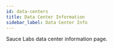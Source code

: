 ```yaml
---
id: data-centers
title: Data Center Information
sidebar_label: Data Center Info
---
```


Sauce Labs data center information page.